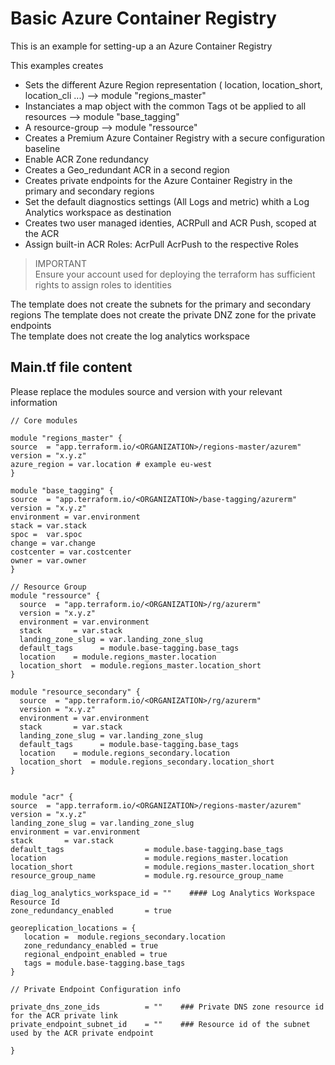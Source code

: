 # Basic Azure Container Registry

This is an example for setting-up a an Azure Container Registry

This examples creates
  - Sets the different Azure Region representation ( location, location_short, location_cli ...) --> module "regions_master"
  - Instanciates a map object with the common Tags ot be applied to all resources --> module "base_tagging"
  - A resource-group --> module "ressource" 
  - Creates a Premium Azure Container Registry with a secure configuration baseline
  - Enable ACR Zone redundancy
  - Creates a Geo_redundant ACR in a second region
  - Creates private endpoints for the Azure Container Registry in the primary and secondary regions
  - Set the default diagnostics settings (All Logs and metric) whith a Log Analytics workspace as destination 
  - Creates two user managed identies, ACRPull and ACR Push, scoped at the ACR
  - Assign built-in ACR Roles: AcrPull AcrPush to the respective Roles

> IMPORTANT  
> Ensure your account used for deploying the terraform has sufficient rights to assign roles to identities  
> 

  The template does not create the subnets for the primary and secondary regions
  The template does not create the private DNZ zone for the private endpoints  
  The template does not create the log analytics workspace    

## Main.tf file content
  Please replace the modules source and version with your relevant information  

  ```hcl
// Core modules

module "regions_master" {
  source  = "app.terraform.io/<ORGANIZATION>/regions-master/azurem"
  version = "x.y.z"
  azure_region = var.location # example eu-west
}

module "base_tagging" {
  source  = "app.terraform.io/<ORGANIZATION>/base-tagging/azurerm"
  version = "x.y.z"
  environment = var.environment
  stack = var.stack
  spoc =  var.spoc
  change = var.change
  costcenter = var.costcenter
  owner = var.owner
}

// Resource Group
module "ressource" {
    source  = "app.terraform.io/<ORGANIZATION>/rg/azurerm"
    version = "x.y.z"
    environment = var.environment
    stack       = var.stack
    landing_zone_slug = var.landing_zone_slug
    default_tags      = module.base-tagging.base_tags
    location    = module.regions_master.location
    location_short  = module.regions_master.location_short
}

module "resource_secondary" {
    source  = "app.terraform.io/<ORGANIZATION>/rg/azurerm"
    version = "x.y.z"
    environment = var.environment
    stack       = var.stack
    landing_zone_slug = var.landing_zone_slug
    default_tags      = module.base-tagging.base_tags
    location    = module.regions_secondary.location
    location_short  = module.regions_secondary.location_short
}


module "acr" {
  source  = "app.terraform.io/<ORGANIZATION>/regions-master/azurem"
  version = "x.y.z"
  landing_zone_slug = var.landing_zone_slug
  environment = var.environment
  stack       = var.stack
  default_tags                  = module.base-tagging.base_tags
  location                      = module.regions_master.location
  location_short                = module.regions_master.location_short
  resource_group_name           = module.rg.resource_group_name
  
  diag_log_analytics_workspace_id = ""    #### Log Analytics Workspace Resource Id
  zone_redundancy_enabled       = true

  georeplication_locations = {
     location =  module.regions_secondary.location
     zone_redundancy_enabled = true 
     regional_endpoint_enabled = true 
     tags = module.base-tagging.base_tags
  }
  
  // Private Endpoint Configuration info

  private_dns_zone_ids          = ""    ### Private DNS zone resource id for the ACR private link
  private_endpoint_subnet_id    = ""    ### Resource id of the subnet used by the ACR private endpoint

}
```